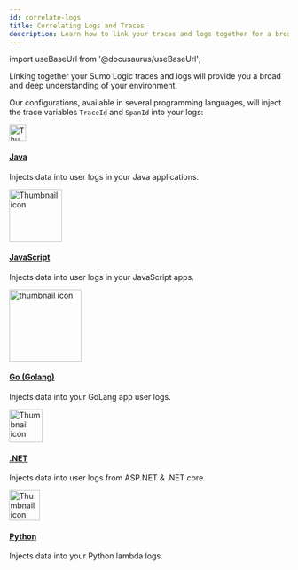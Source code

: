 ```yaml
---
id: correlate-logs
title: Correlating Logs and Traces
description: Learn how to link your traces and logs together for a broad and deep understanding of your environment.
---
```


import useBaseUrl from '@docusaurus/useBaseUrl';

Linking together your Sumo Logic traces and logs will provide you a broad and deep understanding of your environment.

Our configurations, available in several programming languages, will inject the trace variables `TraceId` and `SpanId` into your logs:

<div className="box-wrapper" markdown="1">
<div className="box smallbox card">
  <div className="container">
  <img src='https://upload.wikimedia.org/wikipedia/en/thumb/3/30/Java_programming_language_logo.svg/131px-Java_programming_language_logo.svg.png' alt="Thumbnail icon" width="30"/>
  <h4><a href={useBaseUrl('docs/apm/traces/get-started-transaction-tracing/opentelemetry-instrumentation/java/traceid-spanid-injection-into-logs-configuration')}>Java</a></h4>
  <p>Injects data into user logs in your Java applications.</p>
  </div>
</div>
<div className="box smallbox card">
  <div className="container">
  <img src='https://www.freepnglogos.com/uploads/javascript-png/javascript-logo-transparent-logo-javascript-images-3.png' alt="Thumbnail icon" width="95"/>
  <h4><a href={useBaseUrl('docs/apm/traces/get-started-transaction-tracing/opentelemetry-instrumentation/javascript/traceid-spanid-injection-into-logs')}>JavaScript</a></h4>
  <p>Injects data into user logs in your JavaScript apps.</p>
  </div>
</div>
  <div className="box smallbox card">
    <div className="container">
    <img src={useBaseUrl('img/apm/traces/go-logo.png')} alt="thumbnail icon" width="130"/>
    <h4><a href={useBaseUrl('docs/apm/traces/get-started-transaction-tracing/opentelemetry-instrumentation/go/traceid-and-spanid-injection-into-logs')}>Go (Golang)</a></h4>
    <p>Injects data into your GoLang app user logs.</p>
    </div>
  </div>
  <div className="box smallbox card">
    <div className="container">
    <img src='https://upload.wikimedia.org/wikipedia/commons/thumb/e/ee/.NET_Core_Logo.svg/512px-.NET_Core_Logo.svg.png' alt="Thumbnail icon" width="60"/>
    <h4><a href={useBaseUrl('docs/apm/traces/get-started-transaction-tracing/opentelemetry-instrumentation/net/traceid-spanid-injection-into-logs')}>.NET</a></h4>
    <p>Injects data into user logs from ASP.NET & .NET core.</p>
    </div>
  </div>
  <div className="box smallbox card">
    <div className="container">
    <img src='https://upload.wikimedia.org/wikipedia/commons/c/c3/Python-logo-notext.svg' alt="Thumbnail icon" width="55"/>
    <h4><a href={useBaseUrl('docs/apm/traces/get-started-transaction-tracing/opentelemetry-instrumentation/python/traceid-spanid-injection-into-logs')}>Python</a></h4>
    <p>Injects data into your Python lambda logs.</p>
    </div>
  </div>
</div>
